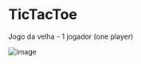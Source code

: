 # TicTacToe
Jogo da velha - 1 jogador (one player)

![image](https://user-images.githubusercontent.com/57080830/172072725-841a27e1-be01-4e21-937e-f55a088f9f7b.png)
